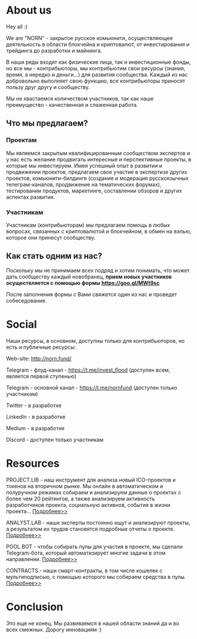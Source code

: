 # About us
Hey all :)

We are "NORN" - закрытое русское комьюнити, осуществляющее деятельность в области блокчейна и криптовалют, от инвестирования и трейдинга до разработки и майнинга.

В наши ряды входят как физические лица, так и инвестиционные фонды, но все мы - контрибьюторы, мы контрибьютим свои ресурсы (знания, время, а нередко и деньги...) для развития сообщества. Каждый из нас добровольно выполняет свою функцию, все контрибьюторы приносят пользу друг другу и сообществу.

Мы не хвастаемся количеством участников, так как наше преимущество - качественная и слаженная работа.

## Что мы предлагаем?
### Проектам
Мы являемся закрытым квалифицированным сообществом экспертов и у нас есть желание продвигать интересные и перспективные проекты, в которые мы инвестируем. Имея успешный опыт в развитии и продвижении проектов, предлагаем свое участие в экспертизе других проектов, комьюнити-билдинге (создание и модерация русскоязычных телеграм-каналов, продвижение на тематических форумах), тестировании продуктов, маркетинге, составлении обзоров и других аспектах развития. 

### Участникам
Участникам (контрибьюторам) мы предлагаем помощь в любых вопросах, связанных с криптовалютой и блокчейном, в обмен на вэлью, которое они принесут сообществу.

## Как стать одним из нас?
Поскольку мы не принимаем всех подряд и хотим понимать, что может дать сообществу каждый новобранец, **прием новых участников осуществляется с помощью формы https://goo.gl/MWt9sc**

После заполнения формы с Вами свяжется один из нас и проведет собеседование.

# Social
Наши ресурсы, в основном, доступны только для контрибьюторов, но есть и публичные ресурсы:

Web-site: http://norn.fund/

Telegram - флуд-канал - https://t.me/invest_flood (доступен всем, является первой ступенью)

Telegram - основной канал - https://t.me/nornfund (доступен только участникам)

Twitter - в разработке

LinkedIn - в разработке

Medium - в разработке

Discord - доступен только участникам

# Resources
PROJECT.LIB - наш инструмент для анализа новый ICO-проектов и токенов на вторичном рынке. Мы онлайн в автоматическом и полуручном режимах собираем и анализируем данные о проектах с более чем 20 рейтингов, а также анализируем активность разработчиков проекта, социальную активнов, события в жизни проекта... [Подробнее>>](https://github.com/NORN-FUND/public/tree/master/PROJECT.LIB)

ANALYST.LAB - наши эксперты постоянно ищут и анализируют проекты, а результатом их трудов становятся подробные отчеты о проекте. [Подробнее>>](https://github.com/NORN-FUND/public/tree/master/ANALYST.LAB)

POOL.BOT - чтобы собирать пулы для участия в проекте, мы сделали Telegram-бота, который автоматизирует многие задачи в этом направлении. [Подробнее>>](https://github.com/NORN-FUND/public/tree/master/POOL.BOT)

CONTRACTS - наши смарт-контракты, в том числе кошелек с мультиподписью, с помощью которого мы собираем средства в пулы. [Подробнее>>](https://github.com/NORN-FUND/public/tree/master/CONTRACTS)

# Conclusion
Это еще не конец. Мы развиваемся в нашей области знаний да и во всех смежных. Дорогу инновациям :)
